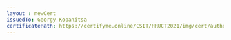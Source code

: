```yaml
--- 
layout : newCert 
issuedTo: Georgy Kopanitsa 
certificatePath: https://certifyme.online/CSIT/FRUCT2021/img/cert/author/GeorgyKopanitsa_ec5b9.png
--- 
```

